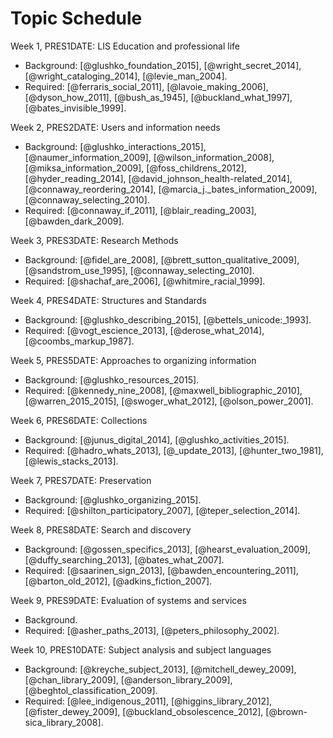 # Topic Schedule

Week 1, PRES1DATE: LIS Education and professional life

- Background: [@glushko_foundation_2015], [@wright_secret_2014], [@wright_cataloging_2014], [@levie_man_2004].
- Required: [@ferraris_social_2011], [@lavoie_making_2006], [@dyson_how_2011], [@bush_as_1945], [@buckland_what_1997], [@bates_invisible_1999].

Week 2, PRES2DATE: Users and information needs

- Background: [@glushko_interactions_2015], [@naumer_information_2009], [@wilson_information_2008], [@miksa_information_2009], [@foss_childrens_2012], [@hyder_reading_2014], [@david_johnson_health-related_2014], [@connaway_reordering_2014], [@marcia_j._bates_information_2009], [@connaway_selecting_2010].
- Required: [@connaway_if_2011], [@blair_reading_2003], [@bawden_dark_2009].

Week 3, PRES3DATE: Research Methods

- Background: [@fidel_are_2008], [@brett_sutton_qualitative_2009], [@sandstrom_use_1995], [@connaway_selecting_2010].
- Required: [@shachaf_are_2006], [@whitmire_racial_1999].

Week 4, PRES4DATE: Structures and Standards

- Background: [@glushko_describing_2015], [@bettels_unicode:_1993].
- Required: [@vogt_escience_2013], [@derose_what_2014], [@coombs_markup_1987].

Week 5, PRES5DATE: Approaches to organizing information

- Background: [@glushko_resources_2015].
- Required: [@kennedy_nine_2008], [@maxwell_bibliographic_2010], [@warren_2015_2015], [@swoger_what_2012], [@olson_power_2001].

Week 6, PRES6DATE: Collections

- Background: [@junus_digital_2014], [@glushko_activities_2015].
- Required: [@hadro_whats_2013], [@_update_2013], [@hunter_two_1981], [@lewis_stacks_2013].

Week 7, PRES7DATE: Preservation

- Background: [@glushko_organizing_2015].
- Required: [@shilton_participatory_2007], [@teper_selection_2014].

Week 8, PRES8DATE: Search and discovery

- Background: [@gossen_specifics_2013], [@hearst_evaluation_2009], [@duffy_searching_2013], [@bates_what_2007].
- Required: [@saarinen_sign_2013], [@bawden_encountering_2011], [@barton_old_2012], [@adkins_fiction_2007].

Week 9, PRES9DATE: Evaluation of systems and services

- Background.
- Required: [@asher_paths_2013], [@peters_philosophy_2002].

Week 10, PRES10DATE: Subject analysis and subject languages

- Background: [@kreyche_subject_2013], [@mitchell_dewey_2009], [@chan_library_2009], [@anderson_library_2009], [@beghtol_classification_2009].
- Required: [@lee_indigenous_2011], [@higgins_library_2012], [@fister_dewey_2009], [@buckland_obsolescence_2012], [@brown-sica_library_2008].

